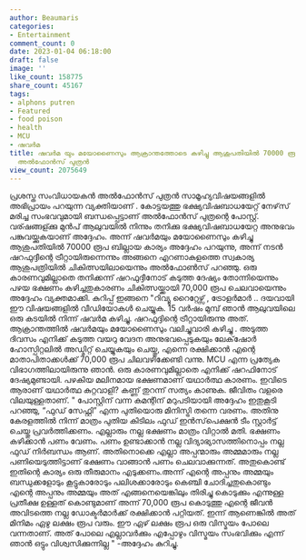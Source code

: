 ```yaml
---
author: Beaumaris
categories:
- Entertainment
comment_count: 0
date: 2023-01-04 06:18:00
draft: false
image: ''
like_count: 158775
share_count: 45167
tags:
- alphons putren
- Featured
- food poison
- health
- MCU
- ഷവർമ
title: ഷവർമ യും മയോണൈസും ആക്രാന്തത്തോടെ കഴിച്ചു ആശുപതിയിൽ 70000 രൂപ ചിലവായ കഥപറഞ്ഞു
  അൽഫോൻസ് പുത്രൻ
view_count: 2075649
---
```


പ്രശസ്ത സംവിധായകൻ അൽഫോൻസ് പുത്രൻ സാമൂഹ്യവിഷയങ്ങളിൽ അഭിപ്രായം പറയുന്ന വ്യക്തിയാണ് . കോട്ടയത്തു ഭക്ഷ്യവിഷബാധയേറ്റ് നേഴ്‌സ് മരിച്ച സംഭവവുമായി ബന്ധപ്പെട്ടാണ് അൽഫോൻസ് പുത്രന്റെ പോസ്റ്റ്. വര്ഷങ്ങള്ക്കു മുൻപ് ആലുവയിൽ നിന്നും തനിക്കു ഭക്ഷ്യവിഷബാധയേറ്റ അനുഭവം പങ്കുവയ്ക്കുകയാണ് അദ്ദേഹം. അന്ന് ഷവർമയും മയോണൈസും കഴിച്ചു ആശുപതിയിൽ 70000 രൂപ ബില്ലായ കാര്യം അദ്ദേഹം പറയുന്നു, അന്ന് നടൻ ഷറഫുദ്ദീന്റെ ട്രീറ്റായിരുന്നെന്നും അങ്ങനെ എറണാകുളത്തെ സ്വകാര്യ ആശുപത്രിയിൽ ചികിത്സയിലായെന്നും അൽഫോൺസ് പറഞ്ഞു. ഒരു കാരണവുമില്ലാതെ തനിക്കന്ന് ഷറഫു​ദ്ദീനോട് കടുത്ത ദേഷ്യം തോന്നിയെന്നും പഴയ ഭക്ഷണം കഴിച്ചതുകാരണം ചികിത്സയ്ക്കായി 70,000 രൂപ ചെലവായെന്നും അദ്ദേഹം വ്യക്തമാക്കി. കുറിപ്പ് ഇങ്ങനെ "റിവ്യൂ റൈറ്റേഴ്സ് , ട്രോളർമാർ .. ദയവായി ഈ വിഷയങ്ങളിൽ വീഡിയോകൾ ചെയ്യുക. 15 വർഷം മുമ്പ് ഞാൻ ആലുവയിലെ ഒരു കടയിൽ നിന്ന് ഷവർമ കഴിച്ചു. ഷറഫുദ്ദിന്റെ ട്രീറ്റായിരുന്നു അത്. ആക്രാന്തത്തിൽ ഷവർമയും മയോണൈസും വലിച്ചുവാരി കഴിച്ചു . അടുത്ത ദിവസം എനിക്ക് കടുത്ത വയറു വേദന അനുഭവപ്പെടുകയും ലേക്‌ഷോർ ഹോസ്പിറ്റലിൽ അഡ്മിറ്റ് ചെയ്യുകയും ചെയ്തു, എന്നെ രക്ഷിക്കാൻ എന്റെ മാതാപിതാക്കൾക്ക് 70,000 രൂപ ചിലവഴിക്കേണ്ടി വന്നു. MCU എന്ന പ്രത്യേക വിഭാഗത്തിലായിരുന്നു ഞാൻ. ഒരു കാരണവുമില്ലാതെ എനിക്ക് ഷറഫിനോട് ദേഷ്യമുണ്ടായി. പഴകിയ മലിനമായ ഭക്ഷണമാണ് യഥാർത്ഥ കാരണം. ഇവിടെ ആരാണ് യഥാർത്ഥ കുറ്റവാളി? കണ്ണ് തുറന്ന് സത്യം കാണുക. ജീവിതം വളരെ വിലയുള്ളതാണ്. " പോസ്റ്റിന് വന്ന കമന്റിന് മറുപടിയായി അദ്ദേഹം ഇതുകൂടി പറഞ്ഞു, “ഫുഡ് സേഫ്റ്റി” എന്ന പുതിയൊരു മിനിസ്ട്രി തന്നെ വരണം. അതിനു കേരളത്തിൽ നിന്ന് മാത്രം പുതിയ കിടിലം ഫുഡ് ഇൻസ്‌പെക്ഷൻ ടീം സ്റ്റാർട്ട് ചെയ്തു പ്രവർത്തിക്കണം. എല്ലാരും നല്ല ഭക്ഷണം മാത്രം വിറ്റാൽ മതി. ഭക്ഷണം കഴിക്കാൻ പണം വേണം. പണം ഉണ്ടാക്കാൻ നല്ല വിദ്യാഭ്യാസത്തിനൊപ്പം നല്ല ഫുഡ് നിർബന്ധം ആണ്. അതിനൊക്കെ എല്ലാ അപ്പന്മാരും അമ്മമാരും നല്ല പണിയെടുത്തിട്ടാണ് ഭക്ഷണം വാങ്ങാൻ പണം ചെലവാക്കുന്നത്. അതുകൊണ്ട് ഇതിന്റെ കാര്യം ഒരു തീരുമാനം എടുക്കണം.അന്ന് എന്റെ അപ്പനും അമ്മയും ബന്ധുക്കളോടും കൂട്ടുകാരോടും പലിശക്കാരോടും കെഞ്ചി ചോദിച്ചതുകൊണ്ടും എന്റെ അപ്പനും അമ്മയും അത് എങ്ങനെയെങ്കിലും തിരിച്ചു കൊടുക്കും എന്നുള്ള പ്രതീക്ഷ ഉള്ളത് കൊണ്ടുമാണ് അന്ന് 70,000 രൂപ കൊടുത്തു എന്റെ ജീവൻ അവിടത്തെ നല്ല ഡോക്ടർമാർക്ക് രക്ഷിക്കാൻ പറ്റിയത്. ഇന്ന് ആണെങ്കിൽ അത് മിനിമം ഏഴു ലക്ഷം രൂപ വരും. ഈ ഏഴ് ലക്ഷം രൂപ ഒരു വിസ്മയം പോലെ വന്നതാണ്. അത് പോലെ എല്ലാവർക്കും എപ്പോഴും വിസ്മയം സംഭവിക്കും എന്ന് ഞാൻ ഒട്ടും വിശ്വസിക്കുന്നില്ല " -അദ്ദേഹം കുറിച്ചു.